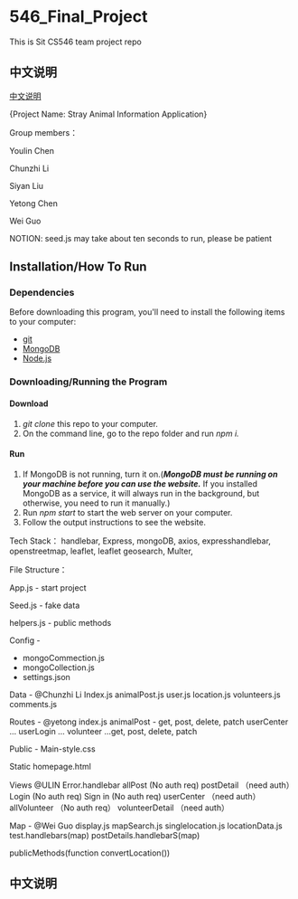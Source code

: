 # 546_Final_Project
This is Sit CS546 team project repo

## 中文说明
[中文说明](#Chinese)

{Project Name: Stray Animal Information Application}

Group members：

Youlin Chen

Chunzhi Li

Siyan Liu

Yetong Chen

Wei Guo

NOTION: seed.js may take about ten seconds to run, please be patient

## Installation/How To Run

### Dependencies

Before downloading this program, you'll need to install the following items to your computer:

- [git](https://git-scm.com/downloads "Git Installation")
- [MongoDB](https://www.mongodb.com/docs/manual/installation/ "MongoDB Install/Run Tutorial")
- [Node.js](https://nodejs.org/en/ "Node.js Installation")

### Downloading/Running the Program

#### Download

1. _git clone_ this repo to your computer.
2. On the command line, go to the repo folder and run _npm i._

#### Run

1. If MongoDB is not running, turn it on.(**_MongoDB must be running on your machine before you can use the website._** If you installed MongoDB as a service, it will always run in the background, but otherwise, you need to run it manually.)
2. Run _npm start_ to start the web server on your computer.
3. Follow the output instructions to see the website.



Tech Stack：
handlebar, Express, mongoDB, axios, expresshandlebar, openstreetmap, leaflet, leaflet geosearch, Multer, 

File Structure：

App.js - start project

Seed.js - fake data

helpers.js - public methods

Config - 
 - mongoCommection.js
 - mongoCollection.js
 - settings.json

Data - @Chunzhi Li
Index.js
animalPost.js
user.js
location.js
volunteers.js
comments.js

Routes - @yetong
index.js
animalPost - get, post, delete, patch
userCenter …
userLogin …
volunteer …get, post, delete, patch

Public - 
Main-style.css

Static
homepage.html

Views @ULIN
Error.handlebar
allPost (No auth req)
postDetail （need auth）
Login (No auth req)
Sign in (No auth req)
userCenter （need auth）
allVolunteer （No auth req）
volunteerDetail （need auth）

Map - @Wei Guo
display.js
mapSearch.js
singlelocation.js
locationData.js
test.handlebars(map)
postDetails.handlebarS(map)

publicMethods(function convertLocation())

<p id="Chinese"></p> 

## 中文说明
